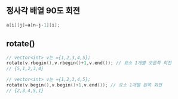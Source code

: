 ## 정사각 배열 90도 회전
```c++
a[i][j]=a[n-j-1][i];
```

## rotate()
```c++
// vector<int> v는 ={1,2,3,4,5}; 
rotate(v.rbegin(),v.rbegin()+1,v.end()); // 요소 1개별 오른쪽 회전
// {5,1,2,3,4}

// vector<int> v는 ={1,2,3,4,5}; 
rotate(v.begin(),v.begin()+1,v.end()); // 요소 1개별 왼쪽 회전
// {2,3,4,5,1}
```
